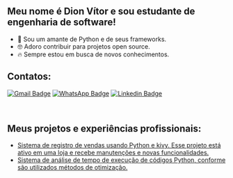 ## Meu nome é Dion Vítor e sou estudante de engenharia de software!

- 🐍 Sou um amante de Python e de seus frameworks.
- 🤓 Adoro contribuir para projetos open source.
- 🔥 Sempre estou em busca de novos conhecimentos.

## Contatos:

[![Gmail Badge](https://img.shields.io/badge/-dionvictor11@gmail.com-c14438?style=flat-square&logo=Gmail&logoColor=white&link=mailto:dionvictor11@gmail.com)](mailto:dionvictor11@gmail.com)
[![WhatsApp Badge](https://img.shields.io/badge/-WhatsApp-green?style=flat-square&logo=WhatsApp&logoColor=white&link=https://api.whatsapp.com/send?phone=5561998822233)](https://api.whatsapp.com/send?phone=5561998822233)
[![Linkedin Badge](https://img.shields.io/badge/-Dion%20V%C3%ADtor-blue?style=flat-square&logo=Linkedin&logoColor=white&link=https://www.linkedin.com/in/dion-v%C3%ADtor-a519631aa/)](www.linkedin.com/in/dion-v%C3%ADtor-a519631aa/)

<br>

## Meus projetos e experiências profissionais:

- [Sistema de registro de vendas usando Python e kivy. Esse projeto está ativo em uma loja e recebe manutenções e novas funcionalidades.][register]
- [Sistema de análise de tempo de execução de códigos Python, conforme são utilizados métodos de otimização.][time_execution]


[register]: https://github.com/DionVitor/register-sell
[time_execution]: https://github.com/DionVitor/time-execution
